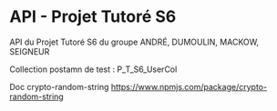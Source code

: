 # API - Projet Tutoré S6

API du Projet Tutoré S6 du groupe ANDRÉ, DUMOULIN, MACKOW, SEIGNEUR

Collection postamn de test : P_T_S6_UserCol

Doc crypto-random-string
https://www.npmjs.com/package/crypto-random-string
